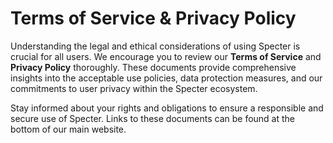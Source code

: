 # Terms of Service & Privacy Policy

Understanding the legal and ethical considerations of using Specter is crucial for all users. We encourage you to review our **Terms of Service** and **Privacy Policy** thoroughly. These documents provide comprehensive insights into the acceptable use policies, data protection measures, and our commitments to user privacy within the Specter ecosystem.

Stay informed about your rights and obligations to ensure a responsible and secure use of Specter. Links to these documents can be found at the bottom of our main website.
